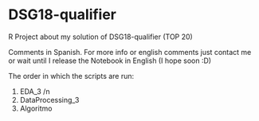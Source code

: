 # DSG18-qualifier
R Project about my solution of DSG18-qualifier (TOP 20)

Comments in Spanish. For more info or english comments just contact me or wait until I release the Notebook in English (I hope soon :D)

The order in which the scripts are run:
1. EDA_3 /n
2. DataProcessing_3
3. Algoritmo
